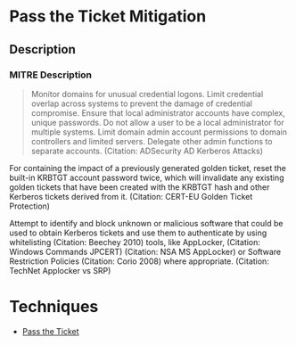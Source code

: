 
# Pass the Ticket Mitigation

## Description

### MITRE Description

> Monitor domains for unusual credential logons. Limit credential overlap across systems to prevent the damage of credential compromise. Ensure that local administrator accounts have complex, unique passwords. Do not allow a user to be a local administrator for multiple systems. Limit domain admin account permissions to domain controllers and limited servers. Delegate other admin functions to separate accounts. (Citation: ADSecurity AD Kerberos Attacks)

For containing the impact of a previously generated golden ticket, reset the built-in KRBTGT account password twice, which will invalidate any existing golden tickets that have been created with the KRBTGT hash and other Kerberos tickets derived from it. (Citation: CERT-EU Golden Ticket Protection)

Attempt to identify and block unknown or malicious software that could be used to obtain Kerberos tickets and use them to authenticate by using whitelisting (Citation: Beechey 2010) tools, like AppLocker, (Citation: Windows Commands JPCERT) (Citation: NSA MS AppLocker) or Software Restriction Policies (Citation: Corio 2008) where appropriate. (Citation: TechNet Applocker vs SRP)


# Techniques


* [Pass the Ticket](../techniques/Pass-the-Ticket.md)

